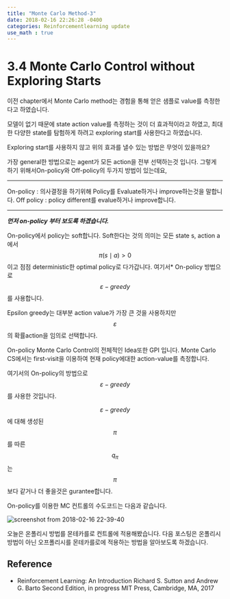 ```yaml
---
title: "Monte Carlo Method-3"
date: 2018-02-16 22:26:28 -0400
categories: Reinforcementlearning update
use_math : true
---
```



# 3.4 Monte Carlo Control without Exploring Starts 

이전 chapter에서 Monte Carlo method는 경험을 통해 얻은 샘플로 value를 측정한다고 하였습니다. 

모델이 없기 때문에 state action value를 측정하는 것이 더 효과적이라고 하였고, 최대한 다양한 state를 탐험하게 하려고 exploring start를 사용한다고 하였습니다. 

Exploring start를 사용하지 않고 위의 효과를 낼수 있는 방법은 무엇이 있을까요?

가장 general한 방법으로는 agent가 모든 action을 전부 선택하는것 입니다.
그렇게 하기 위해서On-policy와 Off-policy의 두가지 방법이 있는데요, 

_ _ _

On-policy : 의사결정을 하기위해 Policy를 Evaluate하거나 improve하는것을 말합니다. 
Off policy : policy different를 evalue하거나 improve합니다. 

_ _ _

***먼저 on-policy 부터 보도록 하겠습니다.***

On-policy에서 policy는 soft합니다. Soft한다는 것의 의미는 모든 state s, action a 에서 
$$\pi(s\mid a) > 0$$ 이고 점점 deterministic한 optimal policy로 다가갑니다. 
여기서* On-policy 방법으로 $$\varepsilon-greedy$$ 를 사용합니다. 

Epsilon greedy는 대부분 action value가 가장 큰 것을 사용하지만 $$\varepsilon$$의 확률action을 임의로 선택합니다.

On-policy Monte Carlo Control의 전체적인 Idea또한 GPI 입니다. Monte Carlo CS에서는 first-visit을 이용하여 현재 policy에대한 action-value를 측정합니다. 

여기서의 On-policy의 방법으로 $$\varepsilon-greedy$$를 사용한 것입니다. 

$$\varepsilon-greedy$$ 에 대해 생성된 $$\pi$$를 따른 $$q_\pi$$는 $$\pi$$보다 같거나 더 좋을것은	 gurantee합니다. 

On-policy를 이용한 MC 컨트롤의 수도코드는 다음과 같습니다. 



![screenshot from 2018-02-16 22-39-40](https://user-images.githubusercontent.com/11300712/36310125-61e9c3de-136a-11e8-89b7-5b09b7de803d.png)


오늘은 온폴리시 방법를 몬테카를로 컨트롤에 적용해봤습니다. 다음 포스팅은 온폴리시방법이 아닌 오프폴리시를 몬테카를로에 적용하는 방법을 알아보도록 하겠습니다.



## Reference 
* Reinforcement Learning: An Introduction Richard S. Sutton and Andrew G. Barto Second Edition, in progress
MIT Press, Cambridge, MA, 2017
































